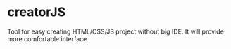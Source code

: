 # creatorJS
Tool for easy creating HTML/CSS/JS project without big IDE. It will provide more comfortable interface.